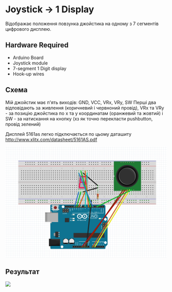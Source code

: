 # Joystick -> 1 Display

Відображає положення повзунка джойстика на одному з 7 сегментів цифрового дисплею.

## Hardware Required

* Arduino Board
* Joystick module
* 7-segment 1 Digit display
* Hook-up wires

## Схема

Мій джойстик має п'ять виходів: GND, VCC, VRx, VRy, SW
Перші два відповідають за живлення (коричневий і червноний провід), VRx та VRy - за позицію джойстика по x та y координатам (оранжевий та жовтий) і SW - за натискання на кнопку (хз як точно перекласти pushbutton, провід зелений) 

Дисплей 5161as легко підключається по цьому даташиту http://www.xlitx.com/datasheet/5161AS.pdf 


![](images/Joystick1Display.png)


## Результат

![](images/photo.png)
